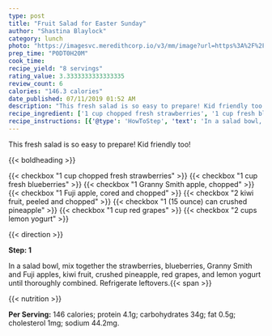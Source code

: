 ```yaml
---
type: post
title: "Fruit Salad for Easter Sunday"
author: "Shastina Blaylock"
category: lunch
photo: "https://imagesvc.meredithcorp.io/v3/mm/image?url=https%3A%2F%2Fimages.media-allrecipes.com%2Fuserphotos%2F1122378.jpg"
prep_time: "P0DT0H20M"
cook_time: 
recipe_yield: "8 servings"
rating_value: 3.3333333333333335
review_count: 6
calories: "146.3 calories"
date_published: 07/11/2019 01:52 AM
description: "This fresh salad is so easy to prepare! Kid friendly too!"
recipe_ingredient: ['1 cup chopped fresh strawberries', '1 cup fresh blueberries', '1 Granny Smith apple, chopped  ', '1 Fuji apple, cored and chopped', '2 kiwi fruit, peeled and chopped', '1 (15 ounce) can crushed pineapple', '1 cup red grapes', '2 cups lemon yogurt']
recipe_instructions: [{'@type': 'HowToStep', 'text': 'In a salad bowl, mix together the strawberries, blueberries, Granny Smith and Fuji apples, kiwi fruit, crushed pineapple, red grapes, and lemon yogurt until thoroughly combined. Refrigerate leftovers.\n'}]
---
```


This fresh salad is so easy to prepare! Kid friendly too! 

{{< boldheading >}}

{{< checkbox "1 cup chopped fresh strawberries" >}}
{{< checkbox "1 cup fresh blueberries" >}}
{{< checkbox "1  Granny Smith apple, chopped" >}}
{{< checkbox "1  Fuji apple, cored and chopped" >}}
{{< checkbox "2  kiwi fruit, peeled and chopped" >}}
{{< checkbox "1 (15 ounce) can crushed pineapple" >}}
{{< checkbox "1 cup red grapes" >}}
{{< checkbox "2 cups lemon yogurt" >}}


{{< direction >}}

**Step: 1**

In a salad bowl, mix together the strawberries, blueberries, Granny Smith and Fuji apples, kiwi fruit, crushed pineapple, red grapes, and lemon yogurt until thoroughly combined. Refrigerate leftovers.{{< span >}}

{{< nutrition >}}

**Per Serving:** 146 calories; protein 4.1g; carbohydrates 34g; fat 0.5g; cholesterol 1mg; sodium 44.2mg.